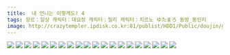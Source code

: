 ```yaml
---
title:  내 언니는 이렇게도! 4
tags: 장르：일상 캐릭터：대요정 캐릭터：릴리 캐릭터：치르노 ゆたまろ 동방_동인지
image: http://crazytempler.ipdisk.co.kr:81/publist/HDD1/Public/doujin/ghap/5645/001.jpg
---
```

<img src="http://crazytempler.ipdisk.co.kr:81/publist/HDD1/Public/doujin/ghap/5645/001.jpg">
<img src="http://crazytempler.ipdisk.co.kr:81/publist/HDD1/Public/doujin/ghap/5645/002.jpg">
<img src="http://crazytempler.ipdisk.co.kr:81/publist/HDD1/Public/doujin/ghap/5645/003.jpg">
<img src="http://crazytempler.ipdisk.co.kr:81/publist/HDD1/Public/doujin/ghap/5645/004.jpg">
<img src="http://crazytempler.ipdisk.co.kr:81/publist/HDD1/Public/doujin/ghap/5645/005.jpg">
<img src="http://crazytempler.ipdisk.co.kr:81/publist/HDD1/Public/doujin/ghap/5645/006.jpg">
<img src="http://crazytempler.ipdisk.co.kr:81/publist/HDD1/Public/doujin/ghap/5645/007.jpg">
<img src="http://crazytempler.ipdisk.co.kr:81/publist/HDD1/Public/doujin/ghap/5645/008.jpg">
<img src="http://crazytempler.ipdisk.co.kr:81/publist/HDD1/Public/doujin/ghap/5645/009.jpg">
<img src="http://crazytempler.ipdisk.co.kr:81/publist/HDD1/Public/doujin/ghap/5645/010.jpg">
<img src="http://crazytempler.ipdisk.co.kr:81/publist/HDD1/Public/doujin/ghap/5645/011.jpg">
<img src="http://crazytempler.ipdisk.co.kr:81/publist/HDD1/Public/doujin/ghap/5645/012.jpg">
<img src="http://crazytempler.ipdisk.co.kr:81/publist/HDD1/Public/doujin/ghap/5645/013.jpg">
<img src="http://crazytempler.ipdisk.co.kr:81/publist/HDD1/Public/doujin/ghap/5645/014.jpg">
<img src="http://crazytempler.ipdisk.co.kr:81/publist/HDD1/Public/doujin/ghap/5645/015.jpg">
<img src="http://crazytempler.ipdisk.co.kr:81/publist/HDD1/Public/doujin/ghap/5645/016.jpg">
<img src="http://crazytempler.ipdisk.co.kr:81/publist/HDD1/Public/doujin/ghap/5645/017.jpg">
<img src="http://crazytempler.ipdisk.co.kr:81/publist/HDD1/Public/doujin/ghap/5645/018.jpg">
<img src="http://crazytempler.ipdisk.co.kr:81/publist/HDD1/Public/doujin/ghap/5645/019.jpg">
<img src="http://crazytempler.ipdisk.co.kr:81/publist/HDD1/Public/doujin/ghap/5645/020.jpg">
